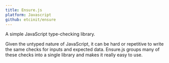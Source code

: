 ```yaml
---
title: Ensure.js
platform: Javascript
github: etcinit/ensure
---
```


A simple JavaScript type-checking library.

<!--more-->

Given the untyped nature of JavaScript, it can be hard or repetitive to write
the same checks for inputs and expected data. Ensure.js groups many of these
checks into a single library and makes it really easy to use.
